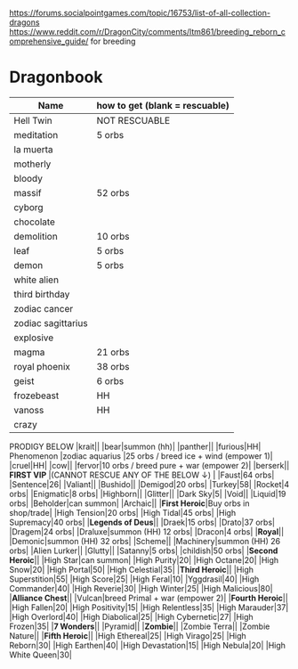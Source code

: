 https://forums.socialpointgames.com/topic/16753/list-of-all-collection-dragons 
https://www.reddit.com/r/DragonCity/comments/ltm861/breeding_reborn_comprehensive_guide/ for breeding
# Dragonbook

| Name| how to get (blank = rescuable) |
| --- |  --- | 
|Hell Twin|NOT RESCUABLE|
|meditation|5 orbs|
|la muerta||
|motherly||
|bloody||
|massif|52 orbs|
|cyborg||
|chocolate||
|demolition|10 orbs|
|leaf|5 orbs|
|demon|5 orbs|
|white alien||
|third birthday||
|zodiac cancer||
|zodiac sagittarius||
|explosive||
|magma|21 orbs|
|royal phoenix|38 orbs|
|geist|6 orbs|
|frozebeast| HH|
|vanoss| HH| 
|crazy| |
PRODIGY BELOW
|krait||
|bear|summon (hh)|
|panther||
|furious|HH|
Phenomenon
|zodiac aquarius |25 orbs / breed ice + wind (empower 1)|
|cruel|HH|
|cow||
|fervor|10 orbs / breed pure + war (empower 2)|
|berserk||
**FIRST VIP** |(CANNOT RESCUE ANY OF THE BELOW &#8595;) |
|Faust|64 orbs|
|Sentence|26|
|Valiant||
|Bushido||
|Demigod|20 orbs|
|Turkey|58|
|Rocket|4 orbs|
|Enigmatic|8 orbs|
|Highborn||
|Glitter||
|Dark Sky|5|
|Void||
|Liquid|19 orbs|
|Beholder|can summon|
|Archaic||
|**First Heroic**|Buy orbs in shop/trade|
|High Tension|20 orbs|
|High Tidal|45 orbs|
|High Supremacy|40 orbs|
|**Legends of Deus**||
|Draek|15 orbs|
|Drato|37 orbs|
|Dragem|24 orbs|
|Draluxe|summon (HH) 12 orbs|
|Dracon|4 orbs|
|**Royal**||
|Demonic|summon (HH) 32 orbs|
|Scheme||
|Machinery|summon (HH) 26 orbs|
|Alien Lurker||
|Glutty||
|Satanny|5 orbs|
|childish|50 orbs|
|**Second Heroic**||
|High Star|can summon|
|High Purity|20|
|High Octane|20|
|High Snow|20|
|High Portal|50|
|High Celestial|35|
|**Third Heroic**||
|High Superstition|55|
|High Score|25|
|High Feral|10|
|Yggdrasil|40|
|High Commander|40|
|High Reverie|30|
|High Winter|25|
|High Malicious|80|
|**Alliance Chest**||
|Vulcan|breed Primal + war (empower 2)|
|**Fourth Heroic**||
|High Fallen|20|
|High Positivity|15|
|High Relentless|35|
|High Marauder|37|
|High Overlord|40|
|High Diabolical|25|
|High Cybernetic|27|
|High Frozen|35|
|**7 Wonders**||
|Pyramid||
|**Zombie**||
|Zombie Terra||
|Zombie Nature||
|**Fifth Heroic**||
|High Ethereal|25|
|High Virago|25|
|High Reborn|30|
|High Earthen|40|
|High Devastation|15|
|High Nebula|20|
|High White Queen|30|
